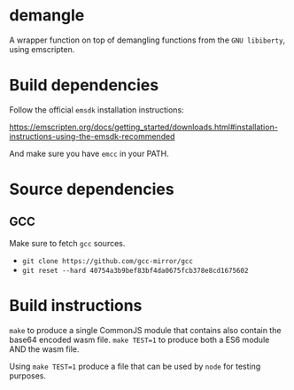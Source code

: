 # demangle

A wrapper function on top of demangling functions from the `GNU libiberty`,
using emscripten.

# Build dependencies

Follow the official `emsdk` installation instructions:

https://emscripten.org/docs/getting_started/downloads.html#installation-instructions-using-the-emsdk-recommended

And make sure you have `emcc` in your PATH.

# Source dependencies

## GCC

Make sure to fetch `gcc` sources.

* `git clone https://github.com/gcc-mirror/gcc`
* `git reset --hard 40754a3b9bef83bf4da0675fcb378e8cd1675602`

# Build instructions

`make` to produce a single CommonJS module that contains also contain the base64 encoded wasm file.
`make TEST=1` to produce both a ES6 module AND the wasm file.

Using `make TEST=1` produce a file that can be used by `node` for testing purposes.
